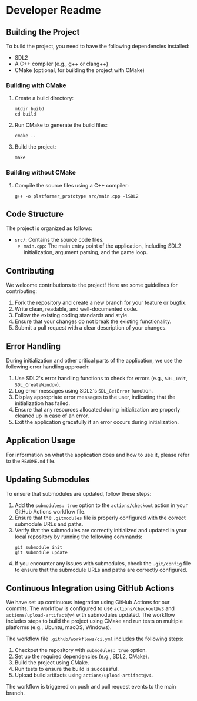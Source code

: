 # Developer Readme

## Building the Project

To build the project, you need to have the following dependencies installed:

- SDL2
- A C++ compiler (e.g., g++ or clang++)
- CMake (optional, for building the project with CMake)

### Building with CMake

1. Create a build directory:
   ```
   mkdir build
   cd build
   ```

2. Run CMake to generate the build files:
   ```
   cmake ..
   ```

3. Build the project:
   ```
   make
   ```

### Building without CMake

1. Compile the source files using a C++ compiler:
   ```
   g++ -o platformer_prototype src/main.cpp -lSDL2
   ```

## Code Structure

The project is organized as follows:

- `src/`: Contains the source code files.
  - `main.cpp`: The main entry point of the application, including SDL2 initialization, argument parsing, and the game loop.

## Contributing

We welcome contributions to the project! Here are some guidelines for contributing:

1. Fork the repository and create a new branch for your feature or bugfix.
2. Write clean, readable, and well-documented code.
3. Follow the existing coding standards and style.
4. Ensure that your changes do not break the existing functionality.
5. Submit a pull request with a clear description of your changes.

## Error Handling

During initialization and other critical parts of the application, we use the following error handling approach:

1. Use SDL2's error handling functions to check for errors (e.g., `SDL_Init`, `SDL_CreateWindow`).
2. Log error messages using SDL2's `SDL_GetError` function.
3. Display appropriate error messages to the user, indicating that the initialization has failed.
4. Ensure that any resources allocated during initialization are properly cleaned up in case of an error.
5. Exit the application gracefully if an error occurs during initialization.

## Application Usage

For information on what the application does and how to use it, please refer to the `README.md` file.

## Updating Submodules

To ensure that submodules are updated, follow these steps:

1. Add the `submodules: true` option to the `actions/checkout` action in your GitHub Actions workflow file.
2. Ensure that the `.gitmodules` file is properly configured with the correct submodule URLs and paths.
3. Verify that the submodules are correctly initialized and updated in your local repository by running the following commands:
   ```
   git submodule init
   git submodule update
   ```
4. If you encounter any issues with submodules, check the `.git/config` file to ensure that the submodule URLs and paths are correctly configured.

## Continuous Integration using GitHub Actions

We have set up continuous integration using GitHub Actions for our commits. The workflow is configured to use `actions/checkout@v3` and `actions/upload-artifact@v4` with submodules updated. The workflow includes steps to build the project using CMake and run tests on multiple platforms (e.g., Ubuntu, macOS, Windows).

The workflow file `.github/workflows/ci.yml` includes the following steps:

1. Checkout the repository with `submodules: true` option.
2. Set up the required dependencies (e.g., SDL2, CMake).
3. Build the project using CMake.
4. Run tests to ensure the build is successful.
5. Upload build artifacts using `actions/upload-artifact@v4`.

The workflow is triggered on push and pull request events to the main branch.
